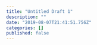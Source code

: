 ```yaml
---
title: "Untitled Draft 1"
description: ""
date: "2019-08-07T21:41:51.756Z"
categories: []
published: false
---
```


  

###
